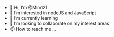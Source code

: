 - 👋 Hi, I’m @Mlm121
- 👀 I’m interested in nodeJS and JavaScript
- 🌱 I’m currently learning
- 💞️ I’m looking to collaborate on my interest areas
- 📫 How to reach me ...

<!---
Mlm121/Mlm121 is a ✨ special ✨ repository because its `README.md` (this file) appears on your GitHub profile.
You can click the Preview link to take a look at your changes.
--->
